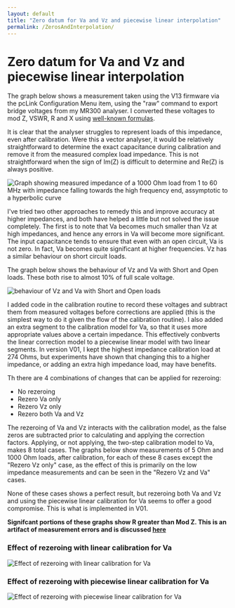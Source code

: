 ```yaml
---
layout: default
title: "Zero datum for Va and Vz and piecewise linear interpolation"
permalink: /ZerosAndInterpolation/
---
```


# Zero datum for Va and Vz and piecewise linear interpolation

The graph below shows a measurement taken using the V13 firmware via the pcLink Configuration Menu item, using the "raw" command to export bridge voltages from my MR300 analyser. I converted these voltages to mod Z, VSWR, R and X using [well-known formulas](https://g1ojs.github.io/G1OJS-MR300-SARK100-Firmware/BridgeVoltagesToImpedance/).

It is clear that the analyser struggles to represent loads of this impedance, even after calibration.  Were this a vector analyser, it would be relatively straightforward to determine the exact capacitance during calibration and remove it from the measured complex load impedance. This is not straightforward when the sign of Im(Z) is difficult to determine and Re(Z) is always positive.

![Graph showing measured impedance of a 1000 Ohm load from 1 to 60 MHz with impedance falling towards the high frequency end, assymptotic to a hyperbolic curve](https://g1ojs.github.io/G1OJS-MR300-SARK100-Firmware/assets/img/Z%20for%201000%20Ohm%20load%20V13%20firmware.png)

I've tried two other approaches to remedy this and improve accuracy at higher impedances, and both have helped a little but not solved the issue completely. The first is to note that Va becomes much smaller than Vz at high impedances, and hence any errors in Va will become more significant. The input capacitance tends to ensure that even with an open circuit, Va is not zero. In fact, Va becomes quite significant at higher frequencies. Vz has a similar behaviour on short circuit loads.

The graph below shows the behaviour of Vz and Va with Short and Open loads. These both rise to almost 10% of full scale voltage.

![behaviour of Vz and Va with Short and Open loads](https://g1ojs.github.io/G1OJS-MR300-SARK100-Firmware/assets/img/Uncorrected%20Vz%20and%20Va%20with%20Short%20and%20Open%20Loads%20.png)

I added code in the calibration routine to record these voltages and subtract them from measured voltages before corrections are applied (this is the simplest way to do it given the flow of the calibration routine). I also added an extra segment to the calibration model for Va, so that it uses more appropriate values above a certain impedance. This effectively conbverts the linear correction model to a piecewise linear model with two linear segments. In version V01, I kept the highest impedance calibration load at 274 Ohms, but experiments have shown that changing this to a higher impedance, or adding an extra high impedance load, may have benefits.

Th there are 4 combinations of changes that can be applied for rezeroing:
- No rezeroing
- Rezero Va only
- Rezero Vz only
- Rezero both Va and Vz

The rezeroing of Va and Vz interacts with the calibration model, as the false zeros are subtracted prior to calculating and applying the correction factors. Applying, or not applying, the two-step calibration model to Va, makes 8 total cases. 
The graphs below show measurements of 5 Ohm and 1000 Ohm loads, after calibration, for each of these 8 cases except the "Rezero Vz only" case, as the effect of this is primarily on the low impedance measurements and can be seen in the "Rezero Vz and Va" cases.

None of these cases shows a perfect result, but rezeroing both Va and Vz and using the piecewise linear calibration for Va seems to offer a good compromise. This is what is implemented in V01.

**Signifcant portions of these graphs show R greater than Mod Z. 
This is an artifact of measurement errors and is discussed [here](https://g1ojs.github.io/G1OJS-MR300-SARK100-Firmware/)**
### Effect of rezeroing with linear calibration for Va
![Effect of rezeroing with linear calibration for Va](https://g1ojs.github.io/G1OJS-MR300-SARK100-Firmware/assets/img/Linear%20Va%20cal%20summary.PNG)

### Effect of rezeroing with piecewise linear calibration for Va
![Effect of rezeroing with piecewise linear calibration for Va](https://g1ojs.github.io/G1OJS-MR300-SARK100-Firmware/assets/img/Extended%20linear%20Va%20cal%20summary.PNG)
